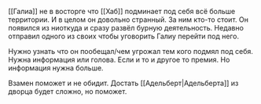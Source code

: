 [[Галиа]]  не в восторге что [[Хаб]] подминает под себя всё больше территории. И в целом он довольно странный.  За ним кто-то стоит. Он появился из ниоткуда и сразу развёл бурную деятельность. Недавно отправил одного из своих чтобы уговорить Галиу перейти под него.

Нужно узнать что он пообещал/чем угрожал тем кого подмял под себя. Нужна информация или голова. Если и то и другое то премия. Но информация нужна больше.

Взамен поможет и не обидит. Достать [[Адельберт|Адельберта]] из дворца будет сложно, но поможет. 